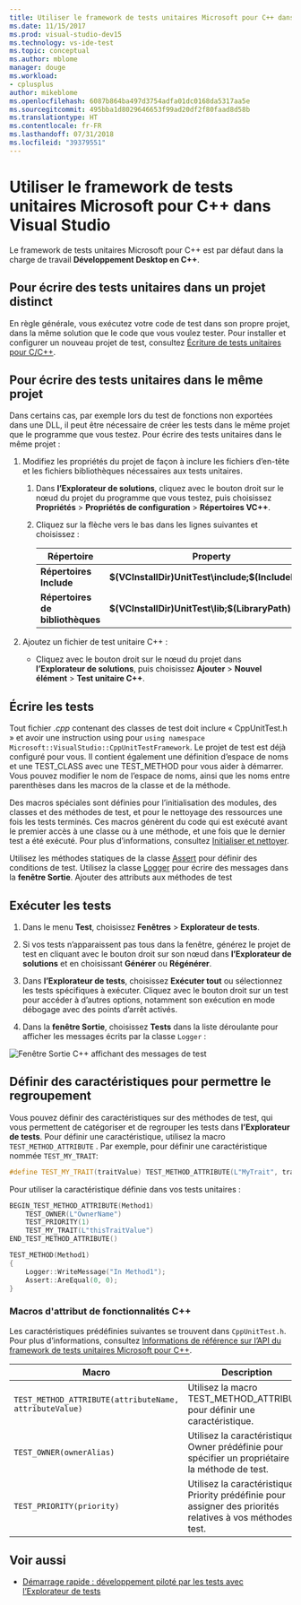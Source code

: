 ```yaml
---
title: Utiliser le framework de tests unitaires Microsoft pour C++ dans Visual Studio
ms.date: 11/15/2017
ms.prod: visual-studio-dev15
ms.technology: vs-ide-test
ms.topic: conceptual
ms.author: mblome
manager: douge
ms.workload:
- cplusplus
author: mikeblome
ms.openlocfilehash: 6087b864ba497d3754adfa01dc0168da5317aa5e
ms.sourcegitcommit: 495bba1d8029646653f99ad20df2f80faad8d58b
ms.translationtype: HT
ms.contentlocale: fr-FR
ms.lasthandoff: 07/31/2018
ms.locfileid: "39379551"
---
```

# <a name="use-the-microsoft-unit-testing-framework-for-c-in-visual-studio"></a>Utiliser le framework de tests unitaires Microsoft pour C++ dans Visual Studio

Le framework de tests unitaires Microsoft pour C++ est par défaut dans la charge de travail **Développement Desktop en C++**.

##  <a name="separate_project"></a> Pour écrire des tests unitaires dans un projet distinct

En règle générale, vous exécutez votre code de test dans son propre projet, dans la même solution que le code que vous voulez tester. Pour installer et configurer un nouveau projet de test, consultez [Écriture de tests unitaires pour C/C++](writing-unit-tests-for-c-cpp.md).

##  <a name="same_project"></a> Pour écrire des tests unitaires dans le même projet

Dans certains cas, par exemple lors du test de fonctions non exportées dans une DLL, il peut être nécessaire de créer les tests dans le même projet que le programme que vous testez. Pour écrire des tests unitaires dans le même projet :

1.  Modifiez les propriétés du projet de façon à inclure les fichiers d’en-tête et les fichiers bibliothèques nécessaires aux tests unitaires.

    1.  Dans **l’Explorateur de solutions**, cliquez avec le bouton droit sur le nœud du projet du programme que vous testez, puis choisissez **Propriétés** > **Propriétés de configuration** > **Répertoires VC++**.

    3.  Cliquez sur la flèche vers le bas dans les lignes suivantes et choisissez **<Edit>** :

        |Répertoire|Property|
        |-|-|
        |**Répertoires Include**|**$(VCInstallDir)UnitTest\include;$(IncludePath)**|
        |**Répertoires de bibliothèques**|**$(VCInstallDir)UnitTest\lib;$(LibraryPath)**|

2.  Ajoutez un fichier de test unitaire C++ :

    -   Cliquez avec le bouton droit sur le nœud du projet dans **l’Explorateur de solutions**, puis choisissez **Ajouter** > **Nouvel élément** > **Test unitaire C++**.

## <a name="write-the-tests"></a>Écrire les tests

Tout fichier *.cpp* contenant des classes de test doit inclure « CppUnitTest.h » et avoir une instruction using pour `using namespace Microsoft::VisualStudio::CppUnitTestFramework`. Le projet de test est déjà configuré pour vous. Il contient également une définition d’espace de noms et une TEST_CLASS avec une TEST_METHOD pour vous aider à démarrer. Vous pouvez modifier le nom de l’espace de noms, ainsi que les noms entre parenthèses dans les macros de la classe et de la méthode.

Des macros spéciales sont définies pour l’initialisation des modules, des classes et des méthodes de test, et pour le nettoyage des ressources une fois les tests terminés. Ces macros génèrent du code qui est exécuté avant le premier accès à une classe ou à une méthode, et une fois que le dernier test a été exécuté. Pour plus d’informations, consultez [Initialiser et nettoyer](microsoft-visualstudio-testtools-cppunittestframework-api-reference.md#Initialize_and_cleanup).

Utilisez les méthodes statiques de la classe [Assert](microsoft-visualstudio-testtools-cppunittestframework-api-reference.md#general_asserts) pour définir des conditions de test. Utilisez la classe [Logger](microsoft-visualstudio-testtools-cppunittestframework-api-reference.md#logger) pour écrire des messages dans la **fenêtre Sortie**. Ajouter des attributs aux méthodes de test

## <a name="run-the-tests"></a>Exécuter les tests

1.  Dans le menu **Test**, choisissez **Fenêtres** > **Explorateur de tests**.
2. Si vos tests n’apparaissent pas tous dans la fenêtre, générez le projet de test en cliquant avec le bouton droit sur son nœud dans **l’Explorateur de solutions** et en choisissant **Générer** ou **Régénérer**.

2.  Dans **l’Explorateur de tests**, choisissez **Exécuter tout** ou sélectionnez les tests spécifiques à exécuter. Cliquez avec le bouton droit sur un test pour accéder à d’autres options, notamment son exécution en mode débogage avec des points d’arrêt activés.
3. Dans la **fenêtre Sortie**, choisissez **Tests** dans la liste déroulante pour afficher les messages écrits par la classe `Logger` :

  ![Fenêtre Sortie C++ affichant des messages de test](media/cpp-test-output-window.png)

## <a name="define-traits-to-enable-grouping"></a>Définir des caractéristiques pour permettre le regroupement

Vous pouvez définir des caractéristiques sur des méthodes de test, qui vous permettent de catégoriser et de regrouper les tests dans **l’Explorateur de tests**. Pour définir une caractéristique, utilisez la macro `TEST_METHOD_ATTRIBUTE` . Par exemple, pour définir une caractéristique nommée `TEST_MY_TRAIT`:

```cpp
#define TEST_MY_TRAIT(traitValue) TEST_METHOD_ATTRIBUTE(L"MyTrait", traitValue)
```

 Pour utiliser la caractéristique définie dans vos tests unitaires :

```cpp
BEGIN_TEST_METHOD_ATTRIBUTE(Method1)
    TEST_OWNER(L"OwnerName")
    TEST_PRIORITY(1)
    TEST_MY_TRAIT(L"thisTraitValue")
END_TEST_METHOD_ATTRIBUTE()

TEST_METHOD(Method1)
{
    Logger::WriteMessage("In Method1");
    Assert::AreEqual(0, 0);
}
```

### <a name="c-trait-attribute-macros"></a>Macros d'attribut de fonctionnalités C++

Les caractéristiques prédéfinies suivantes se trouvent dans `CppUnitTest.h`. Pour plus d’informations, consultez [Informations de référence sur l’API du framework de tests unitaires Microsoft pour C++](microsoft-visualstudio-testtools-cppunittestframework-api-reference.md).

|Macro|Description|
|-----------|-----------------|
|`TEST_METHOD_ATTRIBUTE(attributeName, attributeValue)`|Utilisez la macro TEST_METHOD_ATTRIBUTE pour définir une caractéristique.|
|`TEST_OWNER(ownerAlias)`|Utilisez la caractéristique Owner prédéfinie pour spécifier un propriétaire de la méthode de test.|
|`TEST_PRIORITY(priority)`|Utilisez la caractéristique Priority prédéfinie pour assigner des priorités relatives à vos méthodes de test.|

## <a name="see-also"></a>Voir aussi

- [Démarrage rapide : développement piloté par les tests avec l’Explorateur de tests](../test/quick-start-test-driven-development-with-test-explorer.md)


